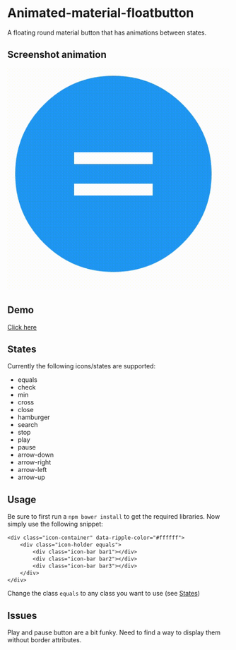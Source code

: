 # Animated-material-floatbutton
A floating round material button that has animations between states.

## Screenshot animation
![Animation](screenshot.gif)

## Demo
[Click here](http://button.dirkjanwassink.nl)

## States
Currently the following icons/states are supported:
* equals
* check 
* min
* cross
* close
* hamburger
* search
* stop
* play
* pause
* arrow-down
* arrow-right
* arrow-left
* arrow-up

## Usage
Be sure to first run a `npm bower install` to get the required libraries. Now simply use the following snippet:

```
<div class="icon-container" data-ripple-color="#ffffff">
    <div class="icon-holder equals">
        <div class="icon-bar bar1"></div>
        <div class="icon-bar bar2"></div>
        <div class="icon-bar bar3"></div>
    </div>
</div>
```

Change the class `equals` to any class you want to use (see [States](#states))

## Issues
Play and pause button are a bit funky. Need to find a way to display them without border attributes.